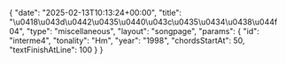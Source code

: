 {
    "date": "2025-02-13T10:13:24+00:00",
    "title": "\u0418\u043d\u0442\u0435\u0440\u043c\u0435\u0434\u0438\u044f 04",
    "type": "miscellaneous",
    "layout": "songpage",
    "params": {
        "id": "interme4",
        "tonality": "Hm",
        "year": "1998",
        "chordsStartAt": 50,
        "textFinishAtLine": 100
    }
}